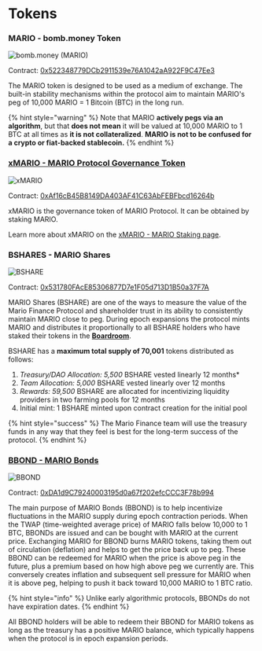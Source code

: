 # Tokens

### MARIO - bomb.money Token

![bomb.money (MARIO)](<../.gitbook/assets/bomb-256 (1).png>)

Contract: [0x522348779DCb2911539e76A1042aA922F9C47Ee3](https://bscscan.com/address/0x522348779dcb2911539e76a1042aa922f9c47ee3)

The MARIO token is designed to be used as a medium of exchange. The built-in stability mechanisms within the protocol aim to maintain MARIO's peg of 10,000 MARIO = 1 Bitcoin (BTC) in the long run.&#x20;

{% hint style="warning" %}
Note that MARIO **actively pegs via an algorithm**, but that **does not mean** it will be valued at 10,000 MARIO to 1 BTC at all times as **it is not collateralized**. **MARIO is not to be confused for a crypto or fiat-backed stablecoin.**
{% endhint %}

### [xMARIO - MARIO Protocol Governance Token](xbomb-bomb-staking.md)

![xMARIO](../.gitbook/assets/xbomb-logo.png)

Contract: [0xAf16cB45B8149DA403AF41C63AbFEBFbcd16264b](https://bscscan.com/address/0xaf16cb45b8149da403af41c63abfebfbcd16264b)

xMARIO is the governance token of MARIO Protocol.  It can be obtained by staking MARIO.

Learn more about xMARIO on the [xMARIO - MARIO Staking page](xbomb-bomb-staking.md).

### BSHARES - MARIO Shares

![BSHARE](<../.gitbook/assets/bshare-256 (1).png>)

Contract: [0x531780FAcE85306877D7e1F05d713D1B50a37F7A](https://bscscan.com/address/0x531780face85306877d7e1f05d713d1b50a37f7a)

MARIO Shares (BSHARE) are one of the ways to measure the value of the Mario Finance Protocol and shareholder trust in its ability to consistently maintain MARIO close to peg. During epoch expansions the protocol mints MARIO and distributes it proportionally to all BSHARE holders who have staked their tokens in the [**Boardroom**](boardroom.md).

BSHARE has a **maximum total supply of 70,001** tokens distributed as follows:

1. _Treasury/DAO Allocation: 5,500_ BSHARE vested linearly 12 months\*
2. _Team Allocation: 5,000_ BSHARE vested linearly over 12 months
3. _Rewards: 59,500_ BSHARE are allocated for incentivizing liquidity providers in two farming pools for 12 months
4. Initial mint: 1 BSHARE minted upon contract creation for the initial pool

{% hint style="success" %}
The Mario Finance team will use the treasury funds in any way that they feel is best for the long-term success of the protocol.&#x20;
{% endhint %}

### [BBOND - MARIO Bonds](bonds-mechanism.md)

![BBOND](<../.gitbook/assets/bbond-256 (1).png>)

Contract: [0xDA1d9C79240003195d0a67f202efcCCC3F78b994](https://bscscan.com/address/0xda1d9c79240003195d0a67f202efcccc3f78b994)

The main purpose of MARIO Bonds (BBOND) is to help incentivize fluctuations in the MARIO supply during epoch contraction periods. When the TWAP (time-weighted average price) of MARIO falls below 10,000 to 1 BTC, BBONDs are issued and can be bought with MARIO at the current price. Exchanging MARIO for BBOND burns MARIO tokens, taking them out of circulation (deflation) and helps to get the price back up to peg. These BBOND can be redeemed for MARIO when the price is above peg in the future, plus a premium based on how high above peg we currently are. This conversely creates inflation and subsequent sell pressure for MARIO when it is above peg, helping to push it back toward 10,000 MARIO to 1 BTC ratio.

{% hint style="info" %}
Unlike early algorithmic protocols, BBONDs do not have expiration dates.
{% endhint %}

All BBOND holders will be able to redeem their BBOND for MARIO tokens as long as the treasury has a positive MARIO balance, which typically happens when the protocol is in epoch expansion periods.
